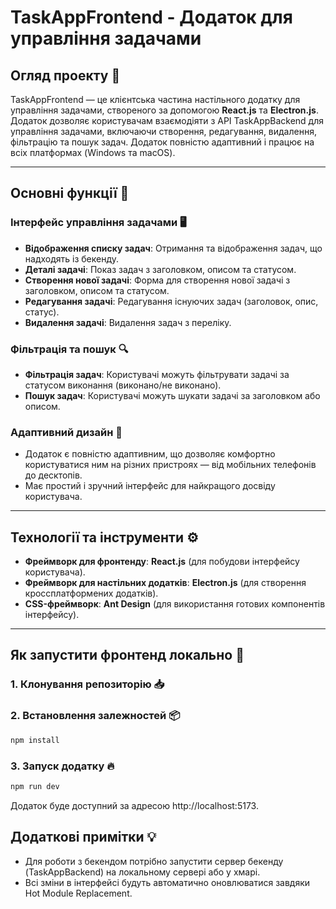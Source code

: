 # **TaskAppFrontend - Додаток для управління задачами**

## **Огляд проекту** 🎯

TaskAppFrontend — це клієнтська частина настільного додатку для управління задачами, створеного за допомогою **React.js** та **Electron.js**. Додаток дозволяє користувачам взаємодіяти з API TaskAppBackend для управління задачами, включаючи створення, редагування, видалення, фільтрацію та пошук задач. Додаток повністю адаптивний і працює на всіх платформах (Windows та macOS).

---

## **Основні функції** 📝

### **Інтерфейс управління задачами** 🖥️

- **Відображення списку задач**: Отримання та відображення задач, що надходять із бекенду.
- **Деталі задачі**: Показ задач з заголовком, описом та статусом.
- **Створення нової задачі**: Форма для створення нової задачі з заголовком, описом та статусом.
- **Редагування задачі**: Редагування існуючих задач (заголовок, опис, статус).
- **Видалення задачі**: Видалення задач з переліку.

### **Фільтрація та пошук** 🔍

- **Фільтрація задач**: Користувачі можуть фільтрувати задачі за статусом виконання (виконано/не виконано).
- **Пошук задач**: Користувачі можуть шукати задачі за заголовком або описом.

### **Адаптивний дизайн** 📱

- Додаток є повністю адаптивним, що дозволяє комфортно користуватися ним на різних пристроях — від мобільних телефонів до десктопів.
- Має простий і зручний інтерфейс для найкращого досвіду користувача.

---

## **Технології та інструменти** ⚙️

- **Фреймворк для фронтенду**: **React.js** (для побудови інтерфейсу користувача).
- **Фреймворк для настільних додатків**: **Electron.js** (для створення кроссплатформених додатків).
- **CSS-фреймворк**: **Ant Design** (для використання готових компонентів інтерфейсу).

---

## **Як запустити фронтенд локально** 🚀

### **1. Клонування репозиторію** 📥

### **2. Встановлення залежностей** 📦

```bash
npm install
```

### **3.  Запуск додатку** 🔥

```bash
npm run dev
```
Додаток буде доступний за адресою http://localhost:5173.

## **Додаткові примітки** 💡

- Для роботи з бекендом потрібно запустити сервер бекенду (TaskAppBackend) на локальному сервері або у хмарі.
- Всі зміни в інтерфейсі будуть автоматично оновлюватися завдяки Hot Module Replacement.

